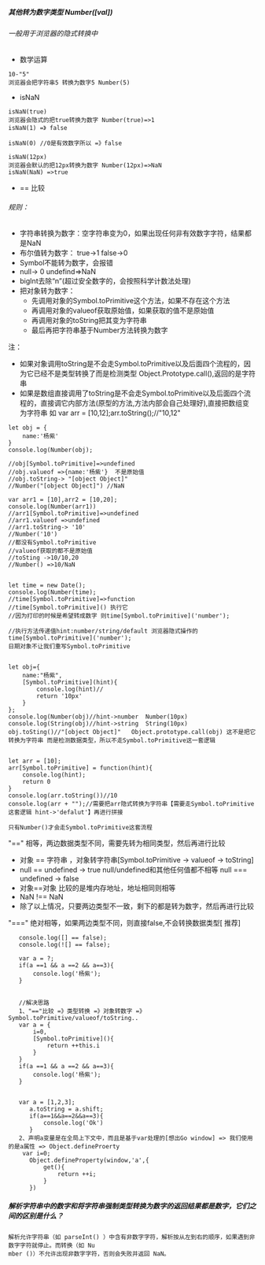 ##### 其他转为数字类型  Number([val])

###### 一般用于浏览器的隐式转换中
+ 数学运算
```
10-"5"
浏览器会把字符串5 转换为数字5 Number(5)
```
+ isNaN
```
isNaN(true)
浏览器会隐式的把true转换为数字 Number(true)=>1
isNaN(1) =》 false

isNaN(0) //0是有效数字所以 =》false

isNaN(12px)
浏览器会默认的把12px转换为数字 Number(12px)=>NaN
isNaN(NaN) =>true
```
+ == 比较


###### 规则：
+ 字符串转换为数字：空字符串变为0，如果出现任何非有效数字字符，结果都是NaN
+ 布尔值转为数字： true->1 false->0
+ Symbol不能转为数字，会报错
+ null-> 0  undefind=>NaN
+ bigInt去除“n”(超过安全数字的，会按照科学计数法处理)
+ 把对象转为数字：
     + 先调用对象的Symbol.toPrimitive这个方法，如果不存在这个方法
     + 再调用对象的valueof获取原始值，如果获取的值不是原始值
     + 再调用对象的toString把其变为字符串
     + 最后再把字符串基于Number方法转换为数字


注：
+ 如果对象调用toString是不会走Symbol.toPrimitive以及后面四个流程的，因为它已经不是类型转换了而是检测类型 Object.Prototype.call(),返回的是字符串
+ 如果是数组直接调用了toString是不会走Symbol.toPrimitive以及后面四个流程的，直接调它内部方法(原型的方法,方法内部会自己处理好),直接把数组变为字符串 如 var arr = [10,12];arr.toString();//"10,12"


```
let obj = {
    name:'杨紫'
}
console.log(Number(obj);

//obj[Symbol.toPrimitive]=>undefined
//obj.valueof =>{name:'杨紫'}  不是原始值
//obj.toString-> "[object Object]"
//Number("[object Object]") //NaN

var arr1 = [10],arr2 = [10,20];
console.log(Number(arr1))
//arr1[Symbol.toPrimitive]=>undefined
//arr1.valueof =>undefined
//arr1.toString-> '10'
//Number('10') 
//都没有Symbol.toPrimitive
//valueof获取的都不是原始值
//toSting ->10/10,20
//Number() =>10/NaN


let time = new Date();
console.log(Number(time);
//time[Symbol.toPrimitive]=>function
//time[Symbol.toPrimitive]() 执行它
//因为打印的时候是希望转成数字 则time[Symbol.toPrimitive]('number');

//执行方法传递值hint:number/string/default 浏览器隐式操作的
time[Symbol.toPrimitive]('number');
日期对象不让我们重写Symbol.toPrimitive


let obj={
    name:"杨紫",
    [Symbol.toPrimitive](hint){
        console.log(hint)//
        return '10px'
    }
};
console.log(Number(obj)//hint->number  Number(10px)
console.log(String(obj)//hint->string  String(10px)
obj.toSting()//"[object Object]"   Object.prototype.call(obj) 这不是把它转换为字符串 而是检测数据类型，所以不走Symbol.toPrimitive这一套逻辑


let arr = [10];
arr[Symbol.toPrimitive] = function(hint){
    console.log(hint);
    return 0
}
console.log(arr.toString())//10
console.log(arr + "");//需要把arr隐式转换为字符串【需要走Symbol.toPrimitive这套逻辑 hint->'defalut'】再进行拼接

只有Number()才会走Symbol.toPrimitive这套流程
```

"==" 相等，两边数据类型不同，需要先转为相同类型，然后再进行比较

+ 对象 == 字符串 ，对象转字符串[Symbol.toPrimitive -> valueof -> toString]
+ null == undefined -> true  null/undefined和其他任何值都不相等  null === undefined -> false
+ 对象==对象 比较的是堆内存地址，地址相同则相等
+ NaN !== NaN
+ 除了以上情况，只要两边类型不一致，剩下的都是转为数字，然后再进行比较


"===" 绝对相等，如果两边类型不同，则直接false,不会转换数据类型[ 推荐]

```
   console.log([] == false);
   console.log(![] == false);
   
   var a = ?;
   if(a ==1 && a ==2 && a==3){
       console.log('杨紫');
   }
   
   
   //解决思路
   1、"=="比较 =》类型转换 =》对象转数字 =》Symbol.toPrimitive/valueof/toString..
   var a = {
       i=0,
       [Symbol.toPrimitive](){
           return ++this.i
       }
   }
   if(a ==1 && a ==2 && a==3){
       console.log('杨紫');
   }
   
   
   var a = [1,2,3];
      a.toString = a.shift;
      if(a==1&&a==2&&a==3){
          console.log('Ok')
      }
   2、声明a变量是在全局上下文中，而且是基于var处理的[想出Go window] => 我们使用的是a属性 => Object.defineProerty
    var i=0;
      Object.defineProperty(window,'a',{
          get(){
              return ++i;
          }
      })
```

##### 解析字符串中的数字和将字符串强制类型转换为数字的返回结果都是数字，它们之间的区别是什么？
```
解析允许字符串（如 parseInt() ）中含有非数字字符，解析按从左到右的顺序，如果遇到非数字字符就停止。而转换（如 Nu
mber ()）不允许出现非数字字符，否则会失败并返回 NaN。
```